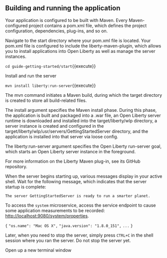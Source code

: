 ## Building and running the application

Your application is configured to be built with Maven. Every Maven-configured project contains a pom.xml file, which defines the project configuration, dependencies, plug-ins, and so on.


Navigate to the start directory where your pom.xml file is located. Your pom.xml file is configured to include the liberty-maven-plugin, which allows you to install applications into Open Liberty as well as manage the server instances.

`cd guide-getting-started/start`{{execute}}

Install and run the server

`mvn install liberty:run-server`{{execute}}

The mvn command initiates a Maven build, during which the target directory is created to store all build-related files.

The install argument specifies the Maven install phase. During this phase, the application is built and packaged into a .war file, an Open Liberty server runtime is downloaded and installed into the target/liberty/wlp directory, a server instance is created and configured in the target/liberty/wlp/usr/servers/GettingStartedServer directory, and the application is installed into that server via loose config.

The liberty:run-server argument specifies the Open Liberty run-server goal, which starts an Open Liberty server instance in the foreground.

For more information on the Liberty Maven plug-in, see its GitHub repository.

When the server begins starting up, various messages display in your active shell. Wait for the following message, which indicates that the server startup is complete:

`The server GettingStartedServer is ready to run a smarter planet.`

To access the `system` microservice, access the service endpoint to cause some application measurements to be recorded: <a href="https://[[HOST_SUBDOMAIN]]-9080-[[KATACODA_HOST]].environments.katacoda.com/system/properties"> http://localhost:9080/system/properties</a>.


`{`
    `"os.name": "Mac OS X",`
    `"java.version": "1.8.0_151",`
    `...`
`}`


 Later, when you need to stop the server, simply press `CTRL+C` in the shell session where you ran the server. 
 Do not stop the server yet.


Open up a new terminal window



